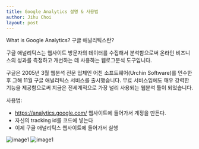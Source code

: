 ```yaml
---
title: Google Analytics 설명 & 사용법
author: Jihu Choi
layout: post
---
```

What is Google Analytics? 구글 애널리틱스란?  
  
구글 애널리틱스는 웹사이트 방문자의 데이터를 수집해서 분석함으로써 온라인 비즈니스의 성과를 측정하고 개선하는 데 사용하는 웹로그분석 도구입니다.  
  
구글은 2005년 3월 웹분석 전문 업체인 어친 소프트웨어(Urchin Software)를 인수한 후 그해 11월 구글 애널리틱스 서비스를 출시했습니다. 무료 서비스임에도 매우 강력한 기능을 제공함으로써 지금은 전세계적으로 가장 널리 사용되는 웹분석 툴이 되었습니다.  
  
사용법:  
- https://analytics.google.com/ 웹사이트에 들어가서 계정을 만든다.
- 자신의 tracking id를 코드에 넣는다
- 이제 구글 애널리틱스 웹사이트에 들어가서 실행

![image1](image1.png)
![image1](image1.png)